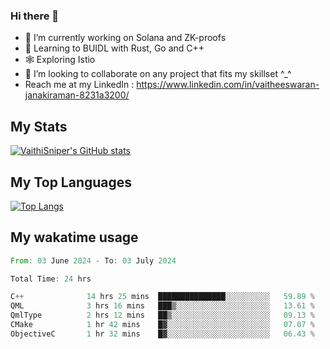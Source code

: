 ### Hi there 👋

- 🔭 I’m currently working on Solana and ZK-proofs
- 📖 Learning to BUIDL with Rust, Go and C++
- 🕸️ Exploring Istio
- 👯 I’m looking to collaborate on any project that fits my skillset ^_^
- Reach me at my LinkedIn : https://www.linkedin.com/in/vaitheeswaran-janakiraman-8231a3200/

## My Stats
[![VaithiSniper's GitHub stats](https://github-readme-stats.vercel.app/api?username=VaithiSniper&hide=stars&theme=radical)](https://github.com/anuraghazra/github-readme-stats)

## My Top Languages

[![Top Langs](https://github-readme-stats.vercel.app/api/top-langs/?username=VaithiSniper&layout=compact)](https://github.com/anuraghazra/github-readme-stats)

## My wakatime usage

<!--START_SECTION:waka-->

```rust
From: 03 June 2024 - To: 03 July 2024

Total Time: 24 hrs

C++              14 hrs 25 mins  ███████████████░░░░░░░░░░   59.89 %
QML              3 hrs 16 mins   ███▒░░░░░░░░░░░░░░░░░░░░░   13.61 %
QmlType          2 hrs 12 mins   ██▒░░░░░░░░░░░░░░░░░░░░░░   09.13 %
CMake            1 hr 42 mins    █▓░░░░░░░░░░░░░░░░░░░░░░░   07.07 %
ObjectiveC       1 hr 32 mins    █▓░░░░░░░░░░░░░░░░░░░░░░░   06.43 %
```

<!--END_SECTION:waka-->
